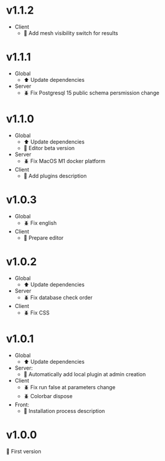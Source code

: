 # v1.1.2

- Client
  - :rocket: Add mesh visibility switch for results

# v1.1.1

- Global
  - :arrow_up: Update dependencies
- Server
  - :beetle: Fix Postgresql 15 public schema persmission change

# v1.1.0

- Global
  - :arrow_up: Update dependencies
  - :rotating_light: Editor beta version
- Server
  - :beetle: Fix MacOS M1 docker platform
- Client
  - :rocket: Add plugins description

# v1.0.3

- Global
  - :beetle: Fix english
- Client
  - :rotating_light: Prepare editor

# v1.0.2

- Global
  - :arrow_up: Update dependencies
- Server
  - :beetle: Fix database check order
- Client
  - :beetle: Fix CSS

# v1.0.1

- Global
  - :arrow_up: Update dependencies
- Server:
  - :rocket: Automatically add local plugin at admin creation
- Client
  - :beetle: Fix run false at parameters change
  - :beetle: Colorbar dispose
- Front:
  - :rocket: Installation process description

# v1.0.0

:rocket: First version
